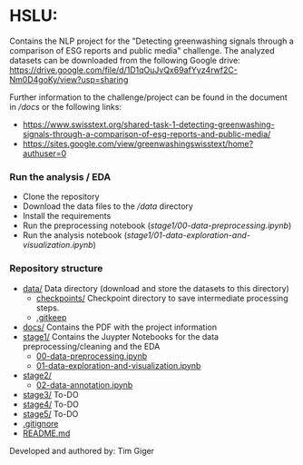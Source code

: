 # HSLU: 
Contains the NLP project for the "Detecting greenwashing signals through a comparison of ESG reports and public media" challenge.
The analyzed datasets can be downloaded from the following Google drive:
https://drive.google.com/file/d/1D1qOuJvQx69afYyz4rwf2C-Nm0D4goKy/view?usp=sharing

Further information to the challenge/project can be found in the document in */docs* or the following links:
- https://www.swisstext.org/shared-task-1-detecting-greenwashing-signals-through-a-comparison-of-esg-reports-and-public-media/
- https://sites.google.com/view/greenwashingswisstext/home?authuser=0

### Run the analysis / EDA
- Clone the repository
- Download the data files to the */data* directory
- Install the requirements
- Run the preprocessing notebook (*stage1/00-data-preprocessing.ipynb*)
- Run the analysis notebook (*stage1/01-data-exploration-and-visualization.ipynb*)


### Repository structure

* [data/](./hslu-nlp/data) Data directory (download and store the datasets to this directory)
  * [checkpoints/](./hslu-nlp/data/checkpoints) Checkpoint directory to save intermediate processing steps.
  * [.gitkeep](./hslu-nlp/data/.gitkeep)
* [docs/](./hslu-nlp/docs) Contains the PDF with the project information
* [stage1/](./hslu-nlp/stage1) Contains the Juypter Notebooks for the data preprocessing/cleaning and the EDA
  * [00-data-preprocessing.ipynb](./hslu-nlp/stage1/00-data-preprocessing.ipynb)
  * [01-data-exploration-and-visualization.ipynb](./hslu-nlp/stage1/01-data-exploration-and-visualization.ipynb)
* [stage2/](./hslu-nlp/stage2)
  * [02-data-annotation.ipynb](./hslu-nlp/stage2/02-data-annotation.ipynb)
* [stage3/](./hslu-nlp/stage3) To-DO
* [stage4/](./hslu-nlp/stage4) To-DO
* [stage5/](./hslu-nlp/stage5) To-DO
* [.gitignore](./hslu-nlp/.gitignore)
* [README.md](./hslu-nlp/README.md)

Developed and authored by: Tim Giger